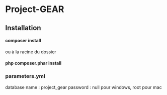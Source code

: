 # Project-GEAR
## Installation

#### composer install
ou à la racine du dossier
#### php composer.phar install

### parameters.yml
database name : project_gear
password : null pour windows, root pour mac